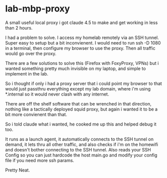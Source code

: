 # lab-mbp-proxy

A small useful local proxy i got claude 4.5 to make and get working in less than 2 hours.

I had a problem to solve. I access my homelab remotely via an SSH tunnel. Super easy to setup but a bit inconvienent. I would need to run ssh -D 1080 <jumphost> in a terminal, then configure my browser to use the proxy. Then all traffic would go over the proxy.

There are a few solutions to solve this (Firefox with FoxyProxy, VPNs) but i wanted something pretty much invisible on my laptop, and simple to implement in the lab.

So i thought if only i had a proxy server that i could point my browser to that would just passthru everything except my lab domain, where i'm using *.internal so it would never clash with any internet.

There are off the shelf software that can be wrenched in that direction, nothing like a tactically deployed squid proxy, but again i wanted it to be a bit more convienent than that.

So i told claude what i wanted, he cooked me up this and helped debug it too.

It runs as a launch agent, it automatically connects to the SSH tunnel on demand, it lets thru all other traffic, and also checks if i'm on the homewifi and doesn't bother connecting to the SSH tunnel. Also reads your SSH Config so you can just hardcode the host main.go and modify your config file if you need more ssh params. 

Pretty Neat.




